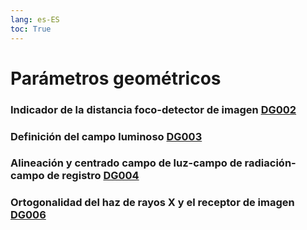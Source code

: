 ```yaml
---
lang: es-ES
toc: True
---
```


# Parámetros geométricos

### Indicador de la distancia foco-detector de imagen [DG002](PECCRD2011/DG002.md)


### Definición del campo luminoso [DG003](PECCRD2011/DG003.md)


###  Alineación y centrado campo de luz-campo de radiación-campo de registro [DG004](PECCRD2011/DG004.md)


### Ortogonalidad del haz de rayos X y el receptor de imagen [DG006](PECCRD2011/DG006.md)
